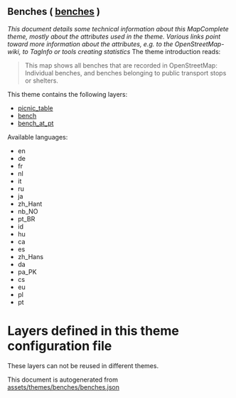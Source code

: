 [//]: # (WARNING: this file is automatically generated. Please find the sources at the bottom and edit those sources)

## Benches ( [benches](https://mapcomplete.org/benches) )
_This document details some technical information about this MapComplete theme, mostly about the attributes used in the theme. Various links point toward more information about the attributes, e.g. to the OpenStreetMap-wiki, to TagInfo or tools creating statistics_
The theme introduction reads:

> This map shows all benches that are recorded in OpenStreetMap: Individual benches, and benches belonging to public transport stops or shelters.

This theme contains the following layers:


 - [picnic_table](../Layers/picnic_table.md)
 - [bench](../Layers/bench.md)
 - [bench_at_pt](../Layers/bench_at_pt.md)


Available languages:


 - en
 - de
 - fr
 - nl
 - it
 - ru
 - ja
 - zh_Hant
 - nb_NO
 - pt_BR
 - id
 - hu
 - ca
 - es
 - zh_Hans
 - da
 - pa_PK
 - cs
 - eu
 - pl
 - pt


# Layers defined in this theme configuration file
These layers can not be reused in different themes.


This document is autogenerated from [assets/themes/benches/benches.json](https://github.com/pietervdvn/MapComplete/blob/develop/assets/themes/benches/benches.json)

